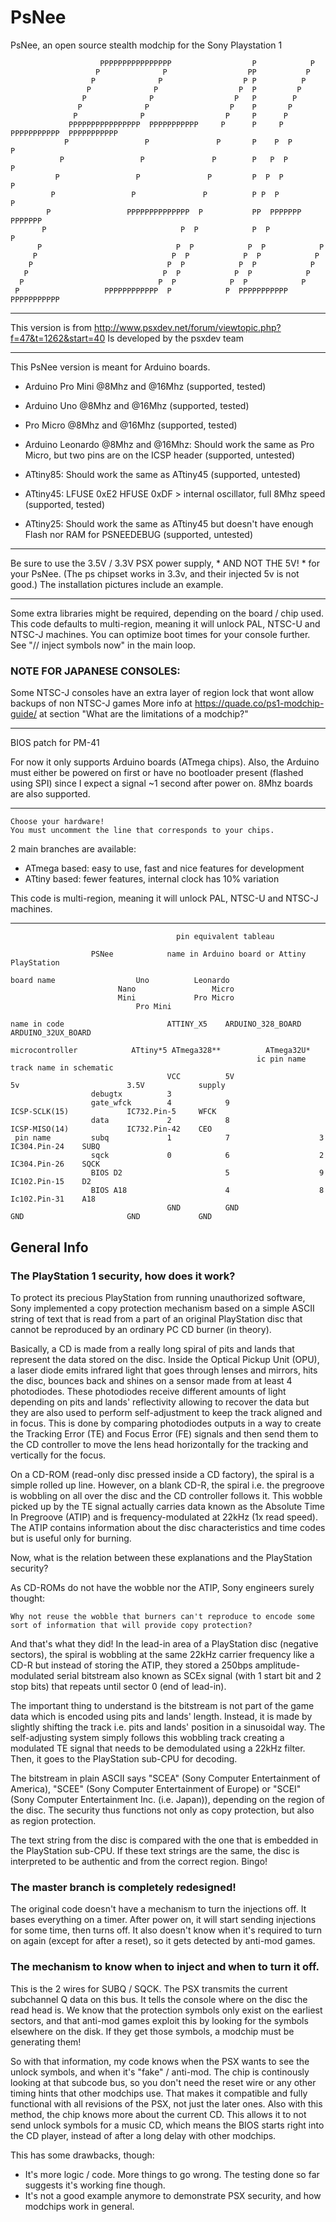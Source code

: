 # PsNee

PsNee, an open source stealth modchip for the Sony Playstation 1 

                        PPPPPPPPPPPPPPPP                  P            P      
                       P              P                  PP           P        
                      P              P                  P P          P        
                     P              P                  P  P         P          
                    P              P                  P   P        P          
                   P              P                  P    P       P            
                  P              P                  P     P      P            
                 PPPPPPPPPPPPPPPP  PPPPPPPPPPP     P      P     P  PPPPPPPPPPP  PPPPPPPPPPP
                P                 P               P       P    P  P            P
               P                 P               P        P   P  P            P  
              P                 P               P         P  P  P            P  
             P                 P               P          P P  P            P    
            P                 PPPPPPPPPPPPPP  P           PP  PPPPPPP      PPPPPPP    
           P                              P  P            P  P            P      
          P                              P  P            P  P            P      
         P                              P  P            P  P            P        
        P                              P  P            P  P            P        
       P                              P  P            P  P            P      
      P                              P  P            P  P            P        
     P                   PPPPPPPPPPPP  P            P  PPPPPPPPPPP  PPPPPPPPPPP

---------------------------------------
This version is from
http://www.psxdev.net/forum/viewtopic.php?f=47&t=1262&start=40
Is developed by the psxdev team
 
 
-------------------------------------------------

 This PsNee version is meant for Arduino boards.

 
  - Arduino Pro Mini @8Mhz and @16Mhz (supported, tested)
  - Arduino Uno @8Mhz and @16Mhz (supported, tested)

  - Pro Micro @8Mhz and @16Mhz (supported, tested)
  - Arduino Leonardo @8Mhz and @16Mhz: Should work the same as Pro Micro, but two pins are on the ICSP header (supported, untested)
  
  - ATtiny85: Should work the same as ATtiny45 (supported, untested)
  - ATtiny45: LFUSE 0xE2  HFUSE 0xDF > internal oscillator, full 8Mhz speed (supported, tested)
  - ATtiny25: Should work the same as ATtiny45 but doesn't have enough Flash nor RAM for PSNEEDEBUG (supported, untested)
  
---------------------------------------------------------------------------

Be sure to use the 3.5V / 3.3V PSX power supply, * AND NOT THE 5V! * for your PsNee. (The ps chipset works in 3.3v, and their injected 5v is not good.) The installation pictures include an example.

-----------------------------------------------------------------------------

Some extra libraries might be required, depending on the board / chip used.
This code defaults to multi-region, meaning it will unlock PAL, NTSC-U and NTSC-J machines.
You can optimize boot times for your console further. See "// inject symbols now" in the main loop.

### NOTE FOR JAPANESE CONSOLES:

Some NTSC-J consoles have an extra layer of region lock that wont allow backups of non NTSC-J games
More info at https://quade.co/ps1-modchip-guide/ at section "What are the limitations of a modchip?"

----------------------------------------------------------------------

BIOS patch for PM-41

For now it only supports Arduino boards (ATmega chips).
Also, the Arduino must either be powered on first or have no bootloader present (flashed using SPI) since I expect a signal ~1 second after power on.
8Mhz boards are also supported.
 
-------------------------------------------------------------------

    Choose your hardware!
    You must uncomment the line that corresponds to your chips.
    
 2 main branches are available:
  - ATmega based: easy to use, fast and nice features for development
  - ATtiny based: fewer features, internal clock has 10% variation

 This code is multi-region, meaning it will unlock PAL, NTSC-U and NTSC-J machines.

-------------------------------------------------------------------------------------

                                         pin equivalent tableau
                        
                      PSNee            name in Arduino board or Attiny                             PlayStation
		      
    board name					Uno		     Leonardo
    						Nano                 Micro 
    						Mini		     Pro Micro
						        Pro Mini
    
    name in code                       ATTINY_X5    ARDUINO_328_BOARD    ARDUINO_32UX_BOARD        
    
    microcontroller		  	   ATtiny*5	ATmega328**          ATmega32U*
						   					               ic pin name     track name in schematic
                                       VCC          5V                   5v                        3.5V            supply
                      debugtx          3
                      gate_wfck        4            9                    ICSP-SCLK(15)             IC732.Pin-5     WFCK
                      data             2            8                    ICSP-MISO(14)             IC732.Pin-42    CEO
     pin name         subq             1            7                    3                         IC304.Pin-24    SUBQ
                      sqck             0            6                    2                         IC304.Pin-26    SQCK
                      BIOS D2                       5                    9                         IC102.Pin-15    D2 
                      BIOS A18                      4                    8                         Ic102.Pin-31    A18
	                                   GND          GND                  GND            	       GND             GND













## General Info

### The PlayStation 1 security, how does it work?

To protect its precious PlayStation from running unauthorized software, Sony implemented a copy protection mechanism based on a simple ASCII string of text that is read from a part of an original PlayStation disc that cannot be reproduced by an ordinary PC CD burner (in theory).

Basically, a CD is made from a really long spiral of pits and lands that represent the data stored on the disc. Inside the Optical Pickup Unit (OPU), a laser diode emits infrared light that goes through lenses and mirrors, hits the disc, bounces back and shines on a sensor made from at least 4 photodiodes. These photodiodes receive different amounts of light depending on pits and lands' reflectivity allowing to recover the data but they are also used to perform self-adjustment to keep the track aligned and in focus.
This is done by comparing photodiodes outputs in a way to create the Tracking Error (TE) and Focus Error (FE) signals and then send them to the CD controller to move the lens head horizontally for the tracking and vertically for the focus.

On a CD-ROM (read-only disc pressed inside a CD factory), the spiral is a simple rolled up line. However, on a blank CD-R, the spiral i.e. the pregroove is wobbling on all over the disc and the CD controller follows it. This wobble picked up by the TE signal actually carries data known as the Absolute Time In Pregroove (ATIP) and is frequency-modulated at 22kHz (1x read speed). The ATIP contains information about the disc characteristics and time codes but is useful only for burning.

Now, what is the relation between these explanations and the PlayStation security?

As CD-ROMs do not have the wobble nor the ATIP, Sony engineers surely thought:

    Why not reuse the wobble that burners can't reproduce to encode some sort of information that will provide copy protection?

And that's what they did! In the lead-in area of a PlayStation disc (negative sectors), the spiral is wobbling at the same 22kHz carrier frequency like a CD-R but instead of storing the ATIP, they stored a 250bps amplitude-modulated serial bitstream also known as SCEx signal (with 1 start bit and 2 stop bits) that repeats until sector 0 (end of lead-in).

The important thing to understand is the bitstream is not part of the game data which is encoded using pits and lands' length. Instead, it is made by slightly shifting the track i.e. pits and lands' position in a sinusoidal way. The self-adjusting system simply follows this wobbling track creating a modulated TE signal that needs to be demodulated using a 22kHz filter. Then, it goes to the PlayStation sub-CPU for decoding.

The bitstream in plain ASCII says "SCEA" (Sony Computer Entertainment of America), "SCEE" (Sony Computer Entertainment of Europe) or "SCEI" (Sony Computer Entertainment Inc. (i.e. Japan)), depending on the region of the disc.
The security thus functions not only as copy protection, but also as region protection.

The text string from the disc is compared with the one that is embedded in the PlayStation sub-CPU. If these text strings are the same, the disc is interpreted to be authentic and from the correct region. Bingo!

### The master branch is completely redesigned!

The original code doesn't have a mechanism to turn the injections off. It bases everything on a timer.
After power on, it will start sending injections for some time, then turns off.
It also doesn't know when it's required to turn on again (except for after a reset), so it gets detected by anti-mod games.

### The mechanism to know when to inject and when to turn it off.

This is the 2 wires for SUBQ / SQCK. The PSX transmits the current subchannel Q data on this bus. It tells the console where on the disc the read head is. We know that the protection symbols only exist on the earliest sectors, and that anti-mod games exploit this by looking for the symbols elsewhere on the disk. If they get those symbols, a modchip must be generating them!

So with that information, my code knows when the PSX wants to see the unlock symbols, and when it's "fake" / anti-mod. The chip is continously looking at that subcode bus, so you don't need the reset wire or any other timing hints that other modchips use. That makes it compatible and fully functional with all revisions of the PSX, not just the later ones. Also with this method, the chip knows more about the current CD. This allows it to not send unlock symbols for a music CD, which means the BIOS starts right into the CD player, instead of after a long delay with other modchips.

This has some drawbacks, though:
 * It's more logic / code. More things to go wrong. The testing done so far suggests it's working fine though.
 * It's not a good example anymore to demonstrate PSX security, and how modchips work in general.
